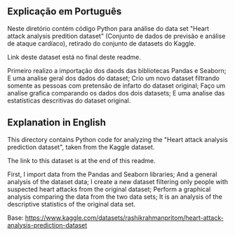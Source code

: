 ## Explicação em Português

Neste diretório contém código Python para análise do data set "Heart attack analysis predition dataset" (Conjunto de dados de previsão e análise de ataque cardíaco), retirado do conjunto de datasets do Kaggle.

Link deste dataset está no final deste readme.

Primeiro realizo a importação dos daods das bibliotecas Pandas e Seaborn;
E uma analise geral dos dados do dataset;
Crio um novo dataset filtrando somente as pessoas com pretensão de infarto do dataset original;
Faço um analise grafica comparando os dados dos dois datasets;
E uma analise das estatísticas descritivas do dataset original.



## Explanation in English

This directory contains Python code for analyzing the "Heart attack analysis prediction dataset", taken from the Kaggle dataset.

The link to this dataset is at the end of this readme.

First, I import data from the Pandas and Seaborn libraries;
And a general analysis of the dataset data;
I create a new dataset filtering only people with suspected heart attacks from the original dataset;
Perform a graphical analysis comparing the data from the two data sets;
It is an analysis of the descriptive statistics of the original data set.



Base: https://www.kaggle.com/datasets/rashikrahmanpritom/heart-attack-analysis-prediction-dataset
